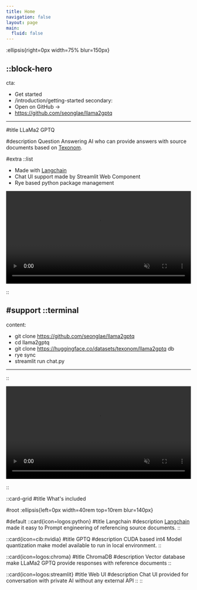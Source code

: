 ```yaml
---
title: Home
navigation: false
layout: page
main:
  fluid: false
---
```


:ellipsis{right=0px width=75% blur=150px}

::block-hero
---
cta:
  - Get started
  - /introduction/getting-started
secondary:
  - Open on GitHub →
  - https://github.com/seonglae/llama2gptq
---

#title
LLaMa2 GPTQ

#description
Question Answering AI who can provide answers with source documents based on [Texonom](https://texonom.com).

#extra
  ::list
  - Made with [Langchain](https://github.com/hwchase17/langchain)
  - Chat UI support made by Streamlit Web Component
  - Rye based python package management
  
  <p align="center">
  <video src="https://user-images.githubusercontent.com/27716524/254686021-258de629-0b61-4670-b76b-9f2357adf4c7.mp4" data-canonical-src="https://user-images.githubusercontent.com/27716524/254686021-258de629-0b61-4670-b76b-9f2357adf4c7.mp4" controls="controls" muted="muted" class="d-block rounded-bottom-2 border-top width-fit" style="max-width: 40em; width: 100%">
  </video>
  </p>
  ::
  

#support
  ::terminal
  ---
  content:
  - git clone https://github.com/seonglae/llama2gptq
  - cd llama2gptq
  - git clone https://huggingface.co/datasets/texonom/llama2gptq db
  - rye sync
  - streamlit run chat.py
  ---
  ::
  <br>
  <p align="center">
  <video src="https://user-images.githubusercontent.com/27716524/254686096-dba5cd39-ea5c-44d9-bf29-2e8f04039413.mp4" data-canonical-src="https://user-images.githubusercontent.com/27716524/254686096-dba5cd39-ea5c-44d9-bf29-2e8f04039413.mp4" controls="controls" muted="muted" class="d-block rounded-bottom-2 border-top width-fit" style="max-width: 40em; width: 100%">
  </video>
  </p>
::

::card-grid
#title
What's included

#root
:ellipsis{left=0px width=40rem top=10rem blur=140px}

#default
  ::card{icon=logos:python}
  #title
  Langchain
  #description
  [Langchain](https://github.com/hwchase17/langchain) made it easy to Prompt engineering of referencing source documents.
  ::

  ::card{icon=cib:nvidia}
  #title
  GPTQ
  #description
  CUDA based int4 Model quantization make model available to run in local environment.
  ::

  ::card{icon=logos:chroma}
  #title
  ChromaDB
  #description
  Vector database make LLaMa2 GPTQ provide responses with reference documents
  ::

  ::card{icon=logos:streamlit}
  #title
  Web UI
  #description
  Chat UI provided for conversation with private AI without any external API
  ::
::

